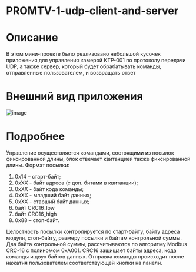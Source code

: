 # PROMTV-1-udp-client-and-server

# Описание
В этом мини-проекте было реализовано небольшой кусочек приложения для управления камерой КТР-001 по протоколу передачи UDP, а также сервер, который будет обрабатывать команды, отправленные пользователем, и возвращать ответ

# Внешний вид приложения
![image](https://github.com/EternalTilted/PROMTV-1-udp-client-and-server/assets/94389581/71b3a90c-a383-480c-8fe0-529a85b52028)

# Подробнее 
Управление осуществляется командами, состоящими из посылок
фиксированной длины, блок отвечает квитанцией также фиксированной
длины.
Формат посылки:

1) 0x14 – старт-байт;
2) 0xXX - байт адреса (с доп. битами в квитанции);
3) 0xXX - байт кода команды;
4) 0xXX - младший байт данных;
5) 0xXX - старший байт данных;
6) байт CRC16_low
7) байт CRC16_high
8) 0x88 – стоп-байт.

Целостность посылки контролируется по старт-байту, байту адреса
модуля, стоп-байту, размеру посылки и байтам контрольной суммы.
Два байта контрольной суммы, рассчитываются по алгоритму Modbus
CRC-16 с полиномом 0xA001. CRC16 защищает байты адреса, кода команды и
двух байтов данных.
Отправка команды происходит после нажатия пользователем
соответствующей кнопки на панели.
